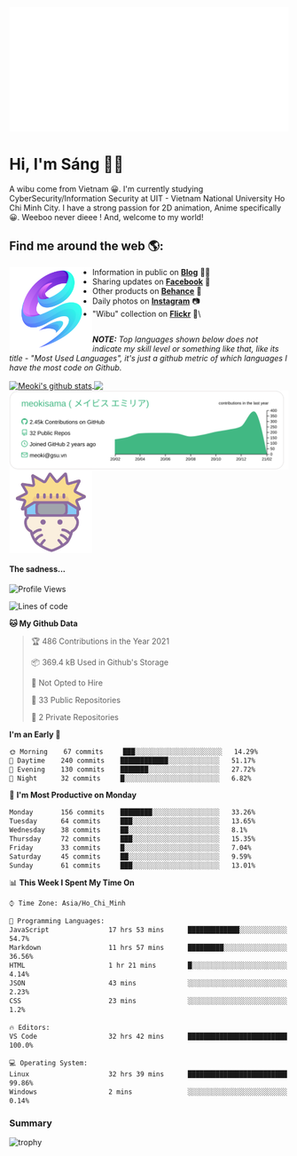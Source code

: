 <p align="center">
<a href="https://meokisama.github.io">
    <img src="effect.svg"/>
</a>
</p>

# Hi, I'm Sáng 👋🏾
A wibu come from Vietnam 😀. I'm currently studying CyberSecurity/Information Security at UIT - Vietnam National University Ho Chi Minh City. I have a strong passion for 2D animation, Anime specifically 😀. Weeboo never dieee ! And, welcome to my world!


## Find me around the web 🌎:
<a href="https://facebook.com/slytherinnn/"><img align="left" width="150" height="150" src="https://github.com/meokisama/meokisama/blob/master/image/2750554.png"> </a>
- Information in public on <a href="https://meokisama.github.io/">__Blog__</a> ✍🏾
- Sharing updates on <a href="https://facebook.com/slytherinnn/">__Facebook__</a> 💼
- Other products on <a href="https://www.behance.net/meokisama">__Behance__</a> 🏓
- Daily photos on <a href="https://www.instagram.com/hi.im.meoki/">__Instagram__</a> 📷
- "Wibu" collection on <a href="https://www.flickr.com/photos/meokisama/albums">__Flickr__</a> 👾\
##
___NOTE:___ _Top languages shown below does not indicate my skill level or something like that, like its title - "Most Used Languages", it's just a github metric of which languages I have the most code on Github._


<a href="https://github.com/meokisama">
  <img align="center" src="https://github-readme-stats.vercel.app/api?username=meokisama&show_icons=true&include_all_commits=true&theme=vue&count_private=true&line_height=28.8" alt="Meoki's github stats" />
</a>
<a href="https://github.com/meokisama">
  <img align="center" src="https://github-readme-stats.vercel.app/api/top-langs/?username=meokisama&layout=compact&theme=vue&langs_count=10" />
</a>

<div style="overflow: hidden;justify-content:space-around;">
  <img align="center" src="https://raw.githubusercontent.com/meokisama/meokisama/master/profile-summary-card-output/vue/0-profile-details.svg"/>
  <img align="center" src="image/favicon.png" width="150">
</div>

#### The sadness...

<!--START_SECTION:waka-->
![Profile Views](http://img.shields.io/badge/Profile%20Views-45-blue)

![Lines of code](https://img.shields.io/badge/From%20Hello%20World%20I%27ve%20Written-3.0%20million%20lines%20of%20code-blue)

**🐱 My Github Data** 

> 🏆 486 Contributions in the Year 2021
 > 
> 📦 369.4 kB Used in Github's Storage 
 > 
> 🚫 Not Opted to Hire
 > 
> 📜 33 Public Repositories 
 > 
> 🔑 2 Private Repositories  
 > 
**I'm an Early 🐤** 

```text
🌞 Morning    67 commits     ███░░░░░░░░░░░░░░░░░░░░░░   14.29% 
🌆 Daytime    240 commits    ████████████░░░░░░░░░░░░░   51.17% 
🌃 Evening    130 commits    ███████░░░░░░░░░░░░░░░░░░   27.72% 
🌙 Night      32 commits     █░░░░░░░░░░░░░░░░░░░░░░░░   6.82%

```
📅 **I'm Most Productive on Monday** 

```text
Monday       156 commits    ████████░░░░░░░░░░░░░░░░░   33.26% 
Tuesday      64 commits     ███░░░░░░░░░░░░░░░░░░░░░░   13.65% 
Wednesday    38 commits     ██░░░░░░░░░░░░░░░░░░░░░░░   8.1% 
Thursday     72 commits     ███░░░░░░░░░░░░░░░░░░░░░░   15.35% 
Friday       33 commits     █░░░░░░░░░░░░░░░░░░░░░░░░   7.04% 
Saturday     45 commits     ██░░░░░░░░░░░░░░░░░░░░░░░   9.59% 
Sunday       61 commits     ███░░░░░░░░░░░░░░░░░░░░░░   13.01%

```


📊 **This Week I Spent My Time On** 

```text
⌚︎ Time Zone: Asia/Ho_Chi_Minh

💬 Programming Languages: 
JavaScript               17 hrs 53 mins      █████████████░░░░░░░░░░░░   54.7% 
Markdown                 11 hrs 57 mins      █████████░░░░░░░░░░░░░░░░   36.56% 
HTML                     1 hr 21 mins        █░░░░░░░░░░░░░░░░░░░░░░░░   4.14% 
JSON                     43 mins             ░░░░░░░░░░░░░░░░░░░░░░░░░   2.23% 
CSS                      23 mins             ░░░░░░░░░░░░░░░░░░░░░░░░░   1.2%

🔥 Editors: 
VS Code                  32 hrs 42 mins      █████████████████████████   100.0%

💻 Operating System: 
Linux                    32 hrs 39 mins      █████████████████████████   99.86% 
Windows                  2 mins              ░░░░░░░░░░░░░░░░░░░░░░░░░   0.14%

```


<!--END_SECTION:waka-->
### Summary
![trophy](https://github-profile-trophy.vercel.app/?username=meokisama)
